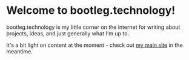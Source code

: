 # Welcome to bootleg.technology!

bootleg.technology is my little corner on the internet for writing about projects, ideas, and just generally what I'm up to.

It's a bit light on content at the moment - check out [my main site](https://rileyflynn.me) in the meantime.
